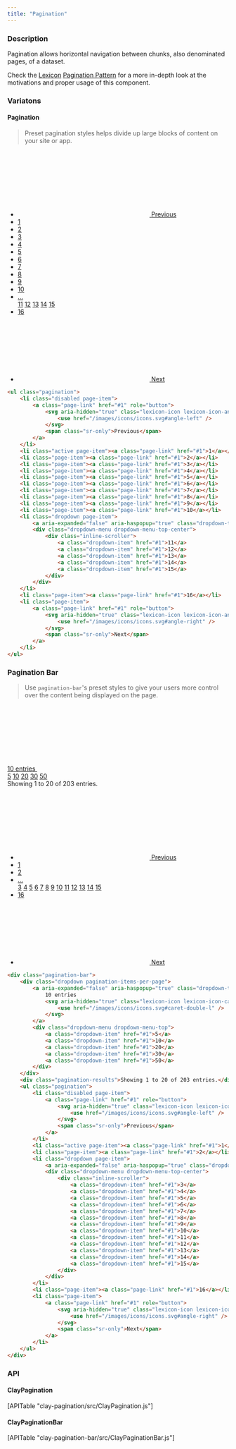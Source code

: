 ```yaml
---
title: "Pagination"
---
```


### Description

Pagination allows horizontal navigation between chunks, also denominated pages, of a dataset.

<div class="alert alert-info">Check the <a href="https://lexicondesign.io">Lexicon</a> <a href="https://lexicondesign.io/docs/patterns/pagination.html">Pagination Pattern</a> for a more in-depth look at the motivations and proper usage of this component.</div>

### Variatons

#### Pagination

> Preset pagination styles helps divide up large blocks of content on your site or app.

<ul class="pagination">
	<li class="disabled page-item">
		<a class="page-link" href="#1" role="button">
			<svg aria-hidden="true" class="lexicon-icon lexicon-icon-angle-left">
				<use href="/images/icons/icons.svg#angle-left" />
			</svg>
			<span class="sr-only">Previous</span>
		</a>
	</li>
	<li class="active page-item"><a class="page-link" href="#1">1</a></li>
	<li class="page-item"><a class="page-link" href="#1">2</a></li>
	<li class="page-item"><a class="page-link" href="#1">3</a></li>
	<li class="page-item"><a class="page-link" href="#1">4</a></li>
	<li class="page-item"><a class="page-link" href="#1">5</a></li>
	<li class="page-item"><a class="page-link" href="#1">6</a></li>
	<li class="page-item"><a class="page-link" href="#1">7</a></li>
	<li class="page-item"><a class="page-link" href="#1">8</a></li>
	<li class="page-item"><a class="page-link" href="#1">9</a></li>
	<li class="page-item"><a class="page-link" href="#1">10</a></li>
	<li class="dropdown page-item">
		<a aria-expanded="false" aria-haspopup="true" class="dropdown-toggle page-link" data-toggle="dropdown" href="#1" role="button">...</a>
		<div class="dropdown-menu dropdown-menu-top-center">
			<div class="inline-scroller">
				<a class="dropdown-item" href="#1">11</a>
				<a class="dropdown-item" href="#1">12</a>
				<a class="dropdown-item" href="#1">13</a>
				<a class="dropdown-item" href="#1">14</a>
				<a class="dropdown-item" href="#1">15</a>
			</div>
		</div>
	</li>
	<li class="page-item"><a class="page-link" href="#1">16</a></li>
	<li class="page-item">
		<a class="page-link" href="#1" role="button">
			<svg aria-hidden="true" class="lexicon-icon lexicon-icon-angle-right">
				<use href="/images/icons/icons.svg#angle-right" />
			</svg>
			<span class="sr-only">Next</span>
		</a>
	</li>
</ul>

```html
<ul class="pagination">
	<li class="disabled page-item">
		<a class="page-link" href="#1" role="button">
			<svg aria-hidden="true" class="lexicon-icon lexicon-icon-angle-left">
				<use href="/images/icons/icons.svg#angle-left" />
			</svg>
			<span class="sr-only">Previous</span>
		</a>
	</li>
	<li class="active page-item"><a class="page-link" href="#1">1</a></li>
	<li class="page-item"><a class="page-link" href="#1">2</a></li>
	<li class="page-item"><a class="page-link" href="#1">3</a></li>
	<li class="page-item"><a class="page-link" href="#1">4</a></li>
	<li class="page-item"><a class="page-link" href="#1">5</a></li>
	<li class="page-item"><a class="page-link" href="#1">6</a></li>
	<li class="page-item"><a class="page-link" href="#1">7</a></li>
	<li class="page-item"><a class="page-link" href="#1">8</a></li>
	<li class="page-item"><a class="page-link" href="#1">9</a></li>
	<li class="page-item"><a class="page-link" href="#1">10</a></li>
	<li class="dropdown page-item">
		<a aria-expanded="false" aria-haspopup="true" class="dropdown-toggle page-link" data-toggle="dropdown" href="#1" role="button">...</a>
		<div class="dropdown-menu dropdown-menu-top-center">
			<div class="inline-scroller">
				<a class="dropdown-item" href="#1">11</a>
				<a class="dropdown-item" href="#1">12</a>
				<a class="dropdown-item" href="#1">13</a>
				<a class="dropdown-item" href="#1">14</a>
				<a class="dropdown-item" href="#1">15</a>
			</div>
		</div>
	</li>
	<li class="page-item"><a class="page-link" href="#1">16</a></li>
	<li class="page-item">
		<a class="page-link" href="#1" role="button">
			<svg aria-hidden="true" class="lexicon-icon lexicon-icon-angle-right">
				<use href="/images/icons/icons.svg#angle-right" />
			</svg>
			<span class="sr-only">Next</span>
		</a>
	</li>
</ul>
```

### Pagination Bar

> Use `pagination-bar`'s preset styles to give your users more control over the content being displayed on the page.

<div class="pagination-bar">
	<div class="dropdown pagination-items-per-page">
		<a aria-expanded="false" aria-haspopup="true" class="dropdown-toggle" data-toggle="dropdown" href="#1" role="button">
			10 entries
			<svg aria-hidden="true" class="lexicon-icon lexicon-icon-caret-double-l">
				<use href="/images/icons/icons.svg#caret-double-l" />
			</svg>
		</a>
		<div class="dropdown-menu dropdown-menu-top">
			<a class="dropdown-item" href="#1">5</a>
			<a class="dropdown-item" href="#1">10</a>
			<a class="dropdown-item" href="#1">20</a>
			<a class="dropdown-item" href="#1">30</a>
			<a class="dropdown-item" href="#1">50</a>
		</div>
	</div>
	<div class="pagination-results">Showing 1 to 20 of 203 entries.</div>
	<ul class="pagination">
		<li class="disabled page-item">
			<a class="page-link" href="#1" role="button">
				<svg aria-hidden="true" class="lexicon-icon lexicon-icon-angle-left">
					<use href="/images/icons/icons.svg#angle-left" />
				</svg>
				<span class="sr-only">Previous</span>
			</a>
		</li>
		<li class="active page-item"><a class="page-link" href="#1">1</a></li>
		<li class="page-item"><a class="page-link" href="#1">2</a></li>
		<li class="dropdown page-item">
			<a aria-expanded="false" aria-haspopup="true" class="dropdown-toggle page-link" data-toggle="dropdown" href="#1" role="button">...</a>
			<div class="dropdown-menu dropdown-menu-top-center">
				<div class="inline-scroller">
					<a class="dropdown-item" href="#1">3</a>
					<a class="dropdown-item" href="#1">4</a>
					<a class="dropdown-item" href="#1">5</a>
					<a class="dropdown-item" href="#1">6</a>
					<a class="dropdown-item" href="#1">7</a>
					<a class="dropdown-item" href="#1">8</a>
					<a class="dropdown-item" href="#1">9</a>
					<a class="dropdown-item" href="#1">10</a>
					<a class="dropdown-item" href="#1">11</a>
					<a class="dropdown-item" href="#1">12</a>
					<a class="dropdown-item" href="#1">13</a>
					<a class="dropdown-item" href="#1">14</a>
					<a class="dropdown-item" href="#1">15</a>
				</div>
			</div>
		</li>
		<li class="page-item"><a class="page-link" href="#1">16</a></li>
		<li class="page-item">
			<a class="page-link" href="#1" role="button">
				<svg aria-hidden="true" class="lexicon-icon lexicon-icon-angle-right">
					<use href="/images/icons/icons.svg#angle-right" />
				</svg>
				<span class="sr-only">Next</span>
			</a>
		</li>
	</ul>
</div>

```html
<div class="pagination-bar">
	<div class="dropdown pagination-items-per-page">
		<a aria-expanded="false" aria-haspopup="true" class="dropdown-toggle" data-toggle="dropdown" href="#1" role="button">
			10 entries
			<svg aria-hidden="true" class="lexicon-icon lexicon-icon-caret-double-l">
				<use href="/images/icons/icons.svg#caret-double-l" />
			</svg>
		</a>
		<div class="dropdown-menu dropdown-menu-top">
			<a class="dropdown-item" href="#1">5</a>
			<a class="dropdown-item" href="#1">10</a>
			<a class="dropdown-item" href="#1">20</a>
			<a class="dropdown-item" href="#1">30</a>
			<a class="dropdown-item" href="#1">50</a>
		</div>
	</div>
	<div class="pagination-results">Showing 1 to 20 of 203 entries.</div>
	<ul class="pagination">
		<li class="disabled page-item">
			<a class="page-link" href="#1" role="button">
				<svg aria-hidden="true" class="lexicon-icon lexicon-icon-angle-left">
					<use href="/images/icons/icons.svg#angle-left" />
				</svg>
				<span class="sr-only">Previous</span>
			</a>
		</li>
		<li class="active page-item"><a class="page-link" href="#1">1</a></li>
		<li class="page-item"><a class="page-link" href="#1">2</a></li>
		<li class="dropdown page-item">
			<a aria-expanded="false" aria-haspopup="true" class="dropdown-toggle page-link" data-toggle="dropdown" href="#1" role="button">...</a>
			<div class="dropdown-menu dropdown-menu-top-center">
				<div class="inline-scroller">
					<a class="dropdown-item" href="#1">3</a>
					<a class="dropdown-item" href="#1">4</a>
					<a class="dropdown-item" href="#1">5</a>
					<a class="dropdown-item" href="#1">6</a>
					<a class="dropdown-item" href="#1">7</a>
					<a class="dropdown-item" href="#1">8</a>
					<a class="dropdown-item" href="#1">9</a>
					<a class="dropdown-item" href="#1">10</a>
					<a class="dropdown-item" href="#1">11</a>
					<a class="dropdown-item" href="#1">12</a>
					<a class="dropdown-item" href="#1">13</a>
					<a class="dropdown-item" href="#1">14</a>
					<a class="dropdown-item" href="#1">15</a>
				</div>
			</div>
		</li>
		<li class="page-item"><a class="page-link" href="#1">16</a></li>
		<li class="page-item">
			<a class="page-link" href="#1" role="button">
				<svg aria-hidden="true" class="lexicon-icon lexicon-icon-angle-right">
					<use href="/images/icons/icons.svg#angle-right" />
				</svg>
				<span class="sr-only">Next</span>
			</a>
		</li>
	</ul>
</div>
```

### API

#### ClayPagination

<div>
	[APITable "clay-pagination/src/ClayPagination.js"]
</div>

#### ClayPaginationBar

<div>
	[APITable "clay-pagination-bar/src/ClayPaginationBar.js"]
</div>
